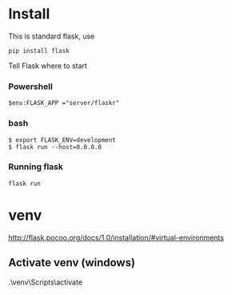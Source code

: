 # Install

This is standard flask, use
```
pip install flask
```

Tell Flask where to start 

### Powershell
```
$env:FLASK_APP ="server/flaskr"
```

### bash 
```
$ export FLASK_ENV=development
$ flask run --host=0.0.0.0
```

### Running flask 
```flask run```

# venv
http://flask.pocoo.org/docs/1.0/installation/#virtual-environments

## Activate venv (windows)
.\venv\Scripts\activate
